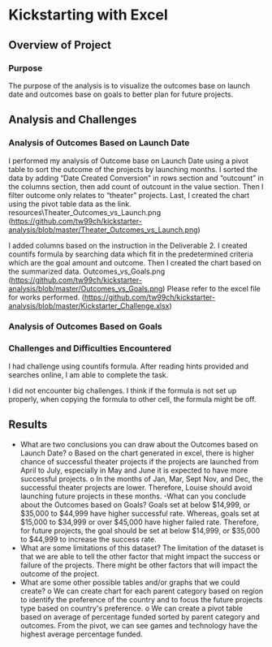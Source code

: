 # Kickstarting with Excel

## Overview of Project

### Purpose
The purpose of the analysis is to visualize the outcomes base on launch date and outcomes base on goals to better plan for future projects.
## Analysis and Challenges
### Analysis of Outcomes Based on Launch Date
I performed my analysis of Outcome base on Launch Date using a pivot table to sort the outcome of the projects by launching months. I sorted the data by adding “Date Created Conversion” in rows section and “outcount” in the columns section, then add count of outcount in the value section. Then I filter outcome only relates to “theater” projects. Last, I created the chart using the pivot table data as the link.
resources\Theater_Outcomes_vs_Launch.png (https://github.com/tw99ch/kickstarter-analysis/blob/master/Theater_Outcomes_vs_Launch.png)

I added columns based on the instruction in the Deliverable 2. I created countifs formula by searching data which fit in the predetermined criteria which are the goal amount and outcome. Then I created the chart based on the summarized data. Outcomes_vs_Goals.png (https://github.com/tw99ch/kickstarter-analysis/blob/master/Outcomes_vs_Goals.png)
Please refer to the excel file for works performed. (https://github.com/tw99ch/kickstarter-analysis/blob/master/Kickstarter_Challenge.xlsx)
### Analysis of Outcomes Based on Goals

### Challenges and Difficulties Encountered
I had challenge using countifs formula. After reading hints provided and searches online, I am able to complete the task.

I did not encounter big challenges. I think if the formula is not set up properly, when copying the formula to other cell, the formula might be off.	
## Results

- What are two conclusions you can draw about the Outcomes based on Launch Date?
o Based on the chart generated in excel, there is higher chance of successful theater projects if the projects are launched from April to July, especially in May and June it is expected to have more successful projects.
o In the months of Jan, Mar, Sept Nov, and Dec, the successful theater projects are lower. Therefore, Louise should avoid launching future projects in these months. 
-What can you conclude about the Outcomes based on Goals?
Goals set at below $14,999, or $35,000 to $44,999 have higher successful rate. Whereas, goals set at $15,000 to $34,999 or over $45,000 have higher failed rate. Therefore, for future projects, the goal should be set at below $14,999, or $35,000 to $44,999 to increase the success rate.  
- What are some limitations of this dataset?
The limitation of the dataset is that we are able to tell the other factor that might impact the success or failure of the projects. There might be other factors that will impact the outcome of the project.
- What are some other possible tables and/or graphs that we could create?
o We can create chart for each parent category based on region to identify the preference of the country and to focus the future projects type based on country's preference.
o We can create a pivot table based on average of percentage funded sorted by parent category and outcomes. From the pivot, we can see games and technology have the highest average percentage funded. 




